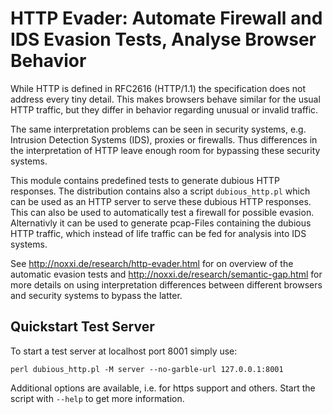 # HTTP Evader: Automate Firewall and IDS Evasion Tests, Analyse Browser Behavior

While HTTP is defined in RFC2616 (HTTP/1.1) the specification does not address
every tiny detail. This makes browsers behave similar for the usual HTTP
traffic, but they differ in behavior regarding unusual or invalid traffic.

The same interpretation problems can be seen in security systems, e.g.
Intrusion Detection Systems (IDS), proxies or firewalls. Thus differences in the
interpretation of HTTP leave enough room for bypassing these security
systems.

This module contains predefined tests to generate dubious HTTP responses.
The distribution contains also a script `dubious_http.pl` which can be used
as an HTTP server to serve these dubious HTTP responses. This can also be used
to automatically test a firewall for possible evasion.
Alternativly it can be used to generate pcap-Files containing the dubious HTTP
traffic, which instead of life traffic can be fed for analysis into IDS
systems.

See http://noxxi.de/research/http-evader.html for on overview of the automatic
evasion tests and http://noxxi.de/research/semantic-gap.html for more details on
using interpretation differences between different browsers and security systems 
to bypass the latter.

## Quickstart Test Server

To start a test server at localhost port 8001 simply use:

```
perl dubious_http.pl -M server --no-garble-url 127.0.0.1:8001
```

Additional options are available, i.e. for https support and others.
Start the script with `--help` to get more information.
